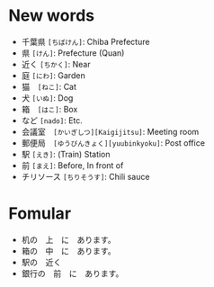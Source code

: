 # New words
* 千葉県 `[ちばけん]`: Chiba Prefecture
* 県 `[けん]`: Prefecture (Quan)
* 近く `[ちかく]`: Near
* 庭 `[にわ]`: Garden
* 猫　`[ねこ]`: Cat 
* 犬 `[いぬ]`: Dog
* 箱　`[はこ]`: Box
* など `[nado]`: Etc.
* 会議室　`[かいぎしつ][Kaigijitsu]`: Meeting room
* 郵便局　`[ゆうびんきょく][yuubinkyoku]`: Post office
* 駅 `[えき]`: (Train) Station
* 前 `[まえ]`: Before, In front of
* チリソース `[ちりそうす]`: Chili sauce

# Fomular
* 机の　上　に　あります。
* 箱の　中　に　あります。
* 駅の　近く
* 銀行の　前　に　あります。